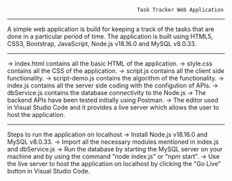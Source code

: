                                               Task Tracker Web Application

-----------------------------------------------------------------------------------------------------------------------------

A simple web application is build for keeping a track of the tasks that are done in a particular period of time.
The application is built using HTML5, CSS3, Bootstrap, JavaScript, Node.js v18.16.0 and MySQL v8.0.33. 

-----------------------------------------------------------------------------------------------------------------------------

-> index.html contains all the basic HTML of the application.
-> style.css contains all the CSS of the application.
-> script.js contains all the client side functionality.
-> script-demo.js contains the algorithm of the functionality. 
-> index.js contains all the server side coding with the configution of APIs.
-> dbService.js contains the database connectivity to the Node.js
-> The backend APIs have been tested initially using Postman. 
-> The editor used in Visual Studio Code and it provides a live server which allows the user to host the application.

-----------------------------------------------------------------------------------------------------------------------------

Steps to run the application on localhost
-> Install Node.js v18.16.0 and MySQL v8.0.33.
-> Import all the necessary modules mentioned in index.js and dbService.js
-> Run the database by starting the MySQL server on your machine and by using the command "node index.js" or "npm start".
-> Use the live server to host the application on localhost by clicking the "Go Live" button in Visual Studio Code.
